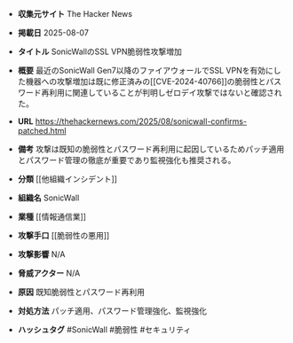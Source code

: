 - **収集元サイト**
The Hacker News

- **掲載日**
2025-08-07

- **タイトル**
SonicWallのSSL VPN脆弱性攻撃増加

- **概要**
最近のSonicWall Gen7以降のファイアウォールでSSL VPNを有効にした機器への攻撃増加は既に修正済みの[[CVE-2024-40766]]の脆弱性とパスワード再利用に関連していることが判明しゼロデイ攻撃ではないと確認された。

- **URL**
https://thehackernews.com/2025/08/sonicwall-confirms-patched.html

- **備考**
攻撃は既知の脆弱性とパスワード再利用に起因しているためパッチ適用とパスワード管理の徹底が重要であり監視強化も推奨される。

- **分類**
[[他組織インシデント]]

- **組織名**
SonicWall

- **業種**
[[情報通信業]]

- **攻撃手口**
[[脆弱性の悪用]]

- **攻撃影響**
N/A

- **脅威アクター**
N/A

- **原因**
既知脆弱性とパスワード再利用

- **対処方法**
パッチ適用、パスワード管理強化、監視強化

- **ハッシュタグ**
#SonicWall #脆弱性 #セキュリティ

